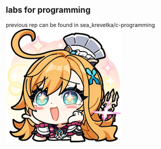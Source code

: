 ## labs for programming ##  
previous rep can be found in sea_krevetka/c-programming  
<img src="semester_2/stickers/escoffier.webp" alt="escoffier" width="300"/>

